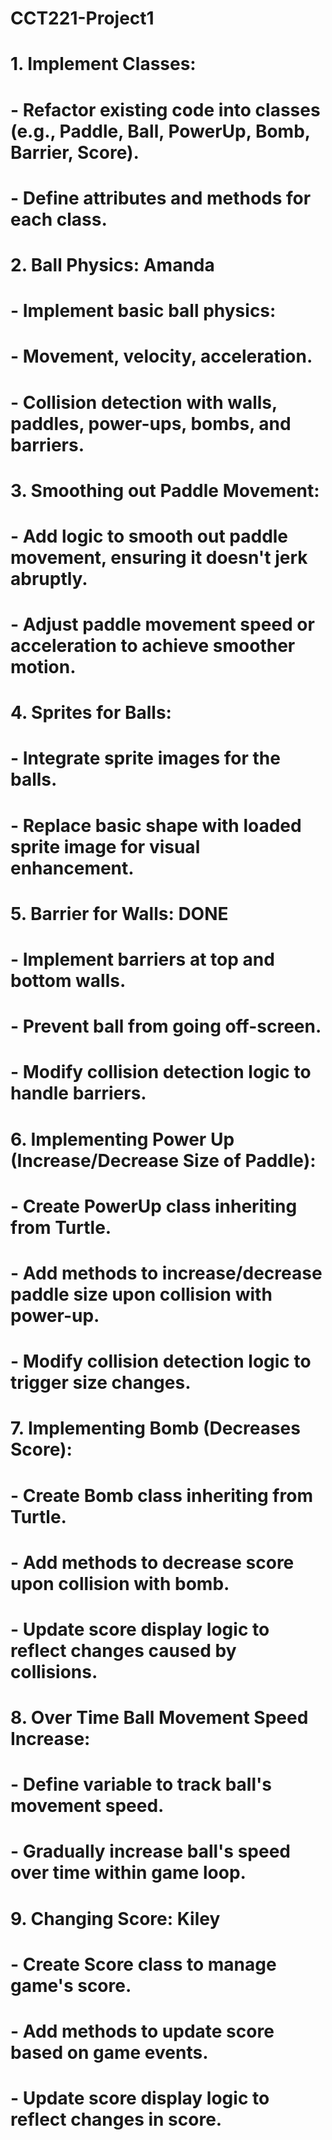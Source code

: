 # CCT221-Project1
# 1. Implement Classes:
#    - Refactor existing code into classes (e.g., Paddle, Ball, PowerUp, Bomb, Barrier, Score).
#    - Define attributes and methods for each class.

# 2. Ball Physics: Amanda
#    - Implement basic ball physics:
#      - Movement, velocity, acceleration.
#      - Collision detection with walls, paddles, power-ups, bombs, and barriers.

# 3. Smoothing out Paddle Movement:
#    - Add logic to smooth out paddle movement, ensuring it doesn't jerk abruptly.
#    - Adjust paddle movement speed or acceleration to achieve smoother motion.

# 4. Sprites for Balls: 
#    - Integrate sprite images for the balls.
#    - Replace basic shape with loaded sprite image for visual enhancement.

# 5. Barrier for Walls: DONE
#    - Implement barriers at top and bottom walls.
#    - Prevent ball from going off-screen.
#    - Modify collision detection logic to handle barriers.

# 6. Implementing Power Up (Increase/Decrease Size of Paddle): 
#    - Create PowerUp class inheriting from Turtle.
#    - Add methods to increase/decrease paddle size upon collision with power-up.
#    - Modify collision detection logic to trigger size changes.

# 7. Implementing Bomb (Decreases Score): 
#    - Create Bomb class inheriting from Turtle.
#    - Add methods to decrease score upon collision with bomb.
#    - Update score display logic to reflect changes caused by collisions.

# 8. Over Time Ball Movement Speed Increase: 
#    - Define variable to track ball's movement speed.
#    - Gradually increase ball's speed over time within game loop.

# 9. Changing Score: Kiley
#    - Create Score class to manage game's score.
#    - Add methods to update score based on game events.
#    - Update score display logic to reflect changes in score.
